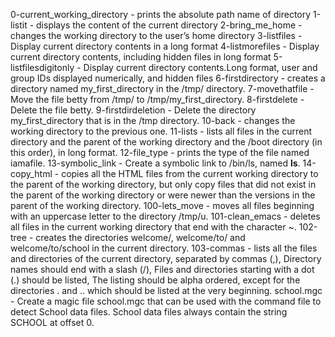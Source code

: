 0-current_working_directory - prints the absolute path name of directory
1-listit - displays the content of the current directory
2-bring_me_home - changes the working directory to the user’s home directory
3-listfiles - Display current directory contents in a long format
4-listmorefiles - Display current directory contents, including hidden files in long format
5-listfilesdigitonly - Display current directory contents.Long format, user and group IDs displayed numerically, and hidden files
6-firstdirectory - creates a directory named my_first_directory in the /tmp/ directory.
7-movethatfile - Move the file betty from /tmp/ to /tmp/my_first_directory.
8-firstdelete - Delete the file betty.
9-firstdirdeletion - Delete the directory my_first_directory that is in the /tmp directory.
10-back - changes the working directory to the previous one.
11-lists - lists all files in the current directory and the parent of the working directory and the /boot directory (in this order), in long format.
12-file_type - prints the type of the file named iamafile.
13-symbolic_link - Create a symbolic link to /bin/ls, named __ls__. 
14-copy_html - copies all the HTML files from the current working directory to the parent of the working directory, but only copy files that did not exist in the parent of the working directory or were newer than the versions in the parent of the working directory.
100-lets_move - moves all files beginning with an uppercase letter to the directory /tmp/u.
101-clean_emacs - deletes all files in the current working directory that end with the character ~.
102-tree - creates the directories welcome/, welcome/to/ and welcome/to/school in the current directory.
103-commas - lists all the files and directories of the current directory, separated by commas (,), Directory names should end with a slash (/), Files and directories starting with a dot (.) should be listed, The listing should be alpha ordered, except for the directories . and .. which should be listed at the very beginning.
school.mgc - Create a magic file school.mgc that can be used with the command file to detect School data files. School data files always contain the string SCHOOL at offset 0. 
